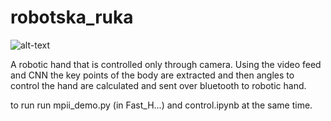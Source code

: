 # robotska_ruka

![alt-text](robotska_ruka.gif)


A robotic hand that is controlled only through camera.
Using the video feed and CNN the key points of the body are extracted and then angles to control the hand are calculated and sent over bluetooth to robotic hand.

to run 
run mpii_demo.py (in Fast_H...) and control.ipynb at the same time.
